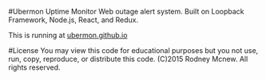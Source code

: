 #Ubermon Uptime Monitor
Web outage alert system. Built on Loopback Framework, Node.js, React, and Redux.

This is running at [ubermon.github.io](https://ubermon.github.io/)

#License
You may view this code for educational purposes but you not use, run, copy, reproduce, or distribute this code.
(C)2015 Rodney Mcnew. All rights reserved.
